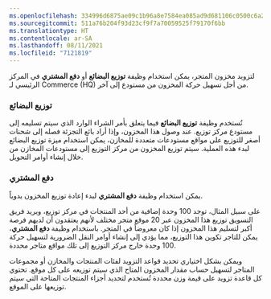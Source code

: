 ```yaml
---
ms.openlocfilehash: 334996d6875ae09c1b96a8e7584ea085ad9d681106c0500c6a2ff30064fd8496
ms.sourcegitcommit: 511a76b204f93d23cf9f7a70059525f79170f6bb
ms.translationtype: HT
ms.contentlocale: ar-SA
ms.lasthandoff: 08/11/2021
ms.locfileid: "7121819"
---
```

لتزويد مخزون المتجر، يمكن استخدام وظيفة **توزيع البضائع** أو **‏‫دفع المشتري‬** في المركز الرئيسي لـ Commerce (HQ) من أجل تسهيل حركة المخزون من مستودع إلى آخر. 

### <a name="cross-docking"></a>توزيع البضائع

تُستخدم وظيفة **توزيع البضائع** فيما يتعلق بأمر الشراء الوارد الذي سيتم تسليمه إلى مستودع مركز توزيع. عند وصول هذا المخزون، وإذا أراد بائع التجزئة فصله إلى شحنات أصغر للتوزيع على مواقع مستودعات متعددة للمخازن، يمكن استخدام ميزة توزيع البضائع لبدء هذه العملية. سيتم توزيع المخزون من مركز التوزيع إلى مستودعات المخازن من خلال إنشاء أوامر التحويل. 


### <a name="buyers-push"></a>دفع المشتري

يمكن استخدام وظيفة **دفع المشتري** لبدء إعادة توزيع المخزون يدوياً.  

على سبيل المثال، توجد 100 وحدة إضافية من أحد المنتجات في مركز توزيع، ويريد فريق التسويق توزيع هذا المخزون عبر 20 موقع متجر مختلف لأنهم يعتقدون أن لديهم فرصة أكبر لتسليم هذا المخزون إذا كان معروضاً في المتجر. باستخدام وظيفة **‏‫دفع المشتري‬**، يمكن للتاجر تكوين هذا التوزيع، مما يؤدي إلى إنشاء أوامر النقل الضرورية لتسهيل حركة 100 وحدة خارج مركز التوزيع إلى تلك مواقع متاجر محددة.

ويمكن بشكل اختياري تحديد قواعد التزويد لفئات المنتجات والمخازن أو مجموعات المتاجر لتسهيل حساب مقدار المخزون المتاح الذي سيتم توزيعه على كل موقع. تحتوي كل قاعدة تزويد على قيمة وزن محددة تُستخدم لتحديد أجزاء المنتجات المتاحة التي سيتم توزيعها على الموقع. 
